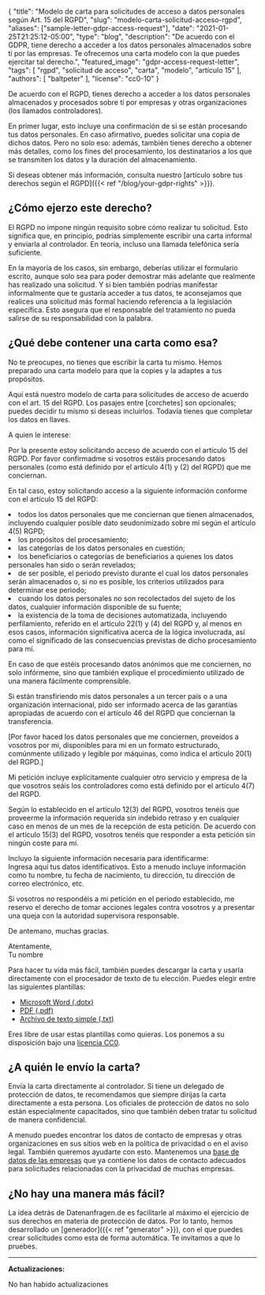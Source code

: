 {
    "title": "Modelo de carta para solicitudes de acceso a datos personales según Art. 15 del RGPD",
    "slug": "modelo-carta-solicitud-acceso-rgpd",
    "aliases": ["sample-letter-gdpr-access-request"],
    "date": "2021-01-25T21:25:12-05:00",
    "type": "blog",
    "description": "De acuerdo con el GDPR, tiene derecho a acceder a los datos personales almacenados sobre tí por las empresas. Te ofrecemos una carta modelo con la que puedes ejercitar tal derecho.",
    "featured_image": "gdpr-access-request-letter",
    "tags": [ "rgpd", "solicitud de acceso", "carta", "modelo", "artículo 15" ],
    "authors": [ "baltpeter" ],
    "license": "cc0-10"
}

De acuerdo con el RGPD, tienes derecho a acceder a los datos personales almacenados y procesados sobre tí por empresas y otras organizaciones (los llamados controladores).

En primer lugar, esto incluye una confirmación de si se están procesando tus datos personales. En caso afirmativo, puedes solicitar una copia de dichos datos. Pero no solo eso: además, también tienes derecho a obtener más detalles, como los fines del procesamiento, los destinatarios a los que se transmiten los datos y la duración del almacenamiento.

Si deseas obtener más información, consulta nuestro [artículo sobre tus derechos según el RGPD]({{< ref "/blog/your-gdpr-rights" >}}).

## ¿Cómo ejerzo este derecho?

El RGPD no impone ningún requisito sobre cómo realizar tu solicitud. Esto significa que, en principio, podrías simplemente escribir una carta informal y enviarla al controlador. En teoría, incluso una llamada telefónica sería suficiente.

En la mayoría de los casos, sin embargo, deberías utilizar el formulario escrito, aunque solo sea para poder demostrar más adelante que realmente has realizado una solicitud. Y si bien también podrías manifestar informalmente que te gustaría acceder a tus datos, te aconsejamos que realices una solicitud más formal haciendo referencia a la legislación específica. Esto asegura que el responsable del tratamiento no pueda salirse de su responsabilidad con la palabra.

## ¿Qué debe contener una carta como esa?

No te preocupes, no tienes que escribir la carta tu mismo. Hemos preparado una carta modelo para que la copies y la adaptes a tus propósitos.

Aquí está nuestro modelo de carta para solicitudes de acceso de acuerdo con el art. 15 del RGPD. Los pasajes entre [corchetes] son opcionales; puedes decidir tu mismo si deseas incluirlos. Todavía tienes que completar los datos en <span class="blog-letter-fill-in">llaves</span>.

<div class="blog-letter">
<p>A quien le interese:

<p>Por la presente estoy solicitando acceso de acuerdo con el artículo 15 del RGPD. Por favor confirmadme si vosotros estáis procesando datos personales (como está definido por el artículo 4(1) y (2) del RGPD) que me conciernan.</p>

<p>En tal caso, estoy solicitando acceso a la siguiente información conforme con el artículo 15 del RGPD:
<li> <italic>todos</italic> los datos personales que me conciernan que tienen almacenados, incluyendo cualquier posible dato seudonimizado sobre mí según el artículo 4(5) RGPD; </li>
<li> los propósitos del procesamiento;</li>
<li>las categorías de los datos personales en cuestión;</li>
<li> los beneficiarios o categorías de beneficiarios a quienes los datos personales han sido o serán revelados;</li>
<li> de ser posible, el periodo previsto durante el cual los datos personales serán almacenados o, si no es posible, los criterios utilizados para determinar ese periodo;
<li> cuando los datos personales no son recolectados del sujeto de los datos, cualquier información disponible de su fuente;</li>
<li> la existencia de la toma de decisiones automatizada, incluyendo perfilamiento, referido en el artículo 22(1) y (4) del RGPD y, al menos en esos casos, información significativa acerca de la lógica involucrada, así como el significado de las consecuencias previstas de dicho procesamiento para mí.</li></p>

<p>En caso de que estéis procesando datos anónimos que me conciernen, no solo infórmeme, sino que también explique el procedimiento utilizado de una manera fácilmente comprensible.</p>

<p>Si están transfiriendo mis datos personales a un tercer país o a una organización internacional, pido ser informado acerca de las garantías apropiadas de acuerdo con el artículo 46 del RGPD que conciernan la transferencia.</p>

<p>[Por favor haced los datos personales que me conciernen, proveídos a vosotros por mí, disponibles para mí en un formato estructurado, comúnmente utilizado y legible por máquinas, como indica el artículo 20(1) del RGPD.]</p>

<p>Mi petición incluye explícitamente cualquier otro servicio y empresa de la que vosotros seáis los controladores como está definido por el artículo 4(7) del RGPD.</p>

<p>Según lo establecido en el artículo 12(3) del RGPD, vosotros tenéis que proveerme la información requerida sin indebido retraso y en cualquier caso en menos de un mes de la recepción de esta petición. De acuerdo con el artículo 15(3) del RGPD, vosotros tenéis que responder a esta petición sin ningún coste para mí.</p>

<p>Incluyo la siguiente información necesaria para identificarme:<br>
<span class="blog-letter-fill-in">Ingresa aquí tus datos identificativos. Esto a menudo incluye información como tu nombre, tu fecha de nacimiento, tu dirección, tu dirección de correo electrónico, etc.</span></p>

<p>Si vosotros no respondéis a mi petición en el periodo establecido, me reservo el derecho de tomar acciones legales contra vosotros y a presentar una queja con la autoridad supervisora responsable.</p>

<p>De antemano, muchas gracias. </p>

<p>Atentamente,<br>
<span class="blog-letter-fill-in">Tu nombre</span></p>
</div>

Para hacer tu vida más fácil, también puedes descargar la carta y usarla directamente con el procesador de texto de tu elección. Puedes elegir entre las siguientes plantillas:

* [Microsoft Word (.dotx)](/downloads/modelo-carta-rgpd-acceso-datos.docx)
* [PDF (.pdf)](/downloads/modelo-carta-rgpd-acceso-datos.pdf)
* [Archivo de texto simple (.txt)](/downloads/modelo-carta-rgpd-acceso-datos.txt)

Eres libre de usar estas plantillas como quieras. Los ponemos a su disposición bajo una [licencia CC0](https://creativecommons.org/publicdomain/zero/1.0/).

## ¿A quién le envío la carta?

Envía la carta directamente al controlador. Si tiene un delegado de protección de datos, te recomendamos que siempre dirijas la carta directamente a esta persona. Los oficiales de protección de datos no solo están especialmente capacitados, sino que también deben tratar tu solicitud de manera confidencial.

A menudo puedes encontrar los datos de contacto de empresas y otras organizaciones en sus sitios web en la política de privacidad o en el aviso legal. También queremos ayudarte con esto. Mantenemos una [base de datos de las empresas](/company) que ya contiene los datos de contacto adecuados para solicitudes relacionadas con la privacidad de muchas empresas.

## ¿No hay una manera más fácil?

La idea detrás de Datenanfragen.de es facilitarle al máximo el ejercicio de sus derechos en materia de protección de datos. Por lo tanto, hemos desarrollado un [generador]({{< ref "generator" >}}), con el que puedes crear solicitudes como esta de forma automática. Te invitamos a que lo pruebes.

---

**Actualizaciones:**

No han habido actualizaciones

